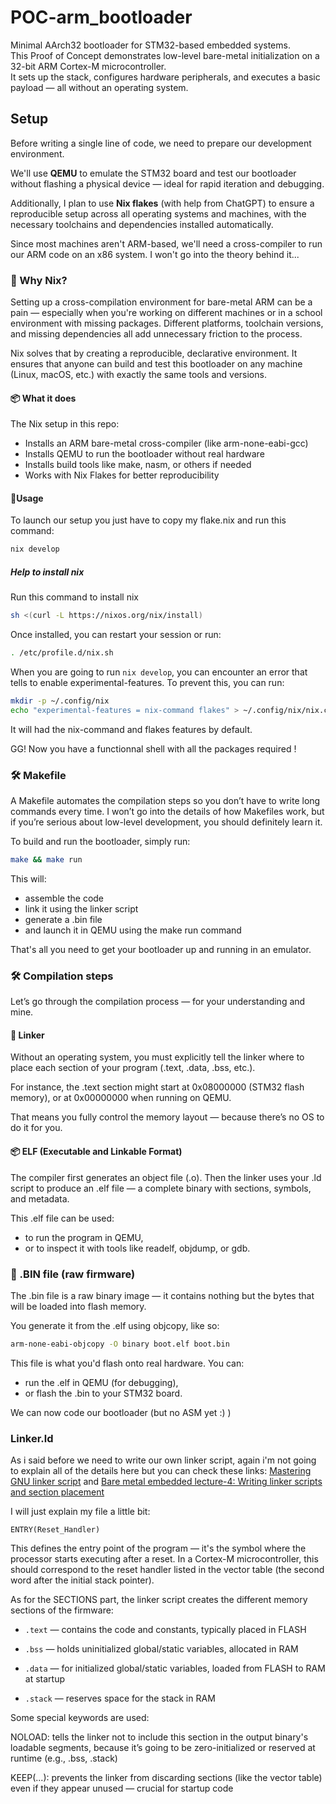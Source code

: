 # POC-arm_bootloader

Minimal AArch32 bootloader for STM32-based embedded systems.  
This Proof of Concept demonstrates low-level bare-metal initialization on a 32-bit ARM Cortex-M microcontroller.  
It sets up the stack, configures hardware peripherals, and executes a basic payload — all without an operating system.

## Setup

Before writing a single line of code, we need to prepare our development environment.

We'll use **QEMU** to emulate the STM32 board and test our bootloader without flashing a physical device — ideal for rapid iteration and debugging.

Additionally, I plan to use **Nix flakes** (with help from ChatGPT) to ensure a reproducible setup across all operating systems and machines, with the necessary toolchains and dependencies installed automatically.

Since most machines aren't ARM-based, we'll need a cross-compiler to run our ARM code on an x86 system. I won't go into the theory behind it...

### 🧰 Why Nix?

Setting up a cross-compilation environment for bare-metal ARM can be a pain — especially when you're working on different machines or in a school environment with missing packages.
Different platforms, toolchain versions, and missing dependencies all add unnecessary friction to the process.

Nix solves that by creating a reproducible, declarative environment.
It ensures that anyone can build and test this bootloader on any machine (Linux, macOS, etc.) with exactly the same tools and versions.

#### 📦 What it does

The Nix setup in this repo:

- Installs an ARM bare-metal cross-compiler (like arm-none-eabi-gcc)
- Installs QEMU to run the bootloader without real hardware
- Installs build tools like make, nasm, or others if needed
- Works with Nix Flakes for better reproducibility

#### 🚀Usage
To launch our setup you just have to copy my flake.nix and run this command:
```bash
nix develop
```

##### Help to install nix
Run this command to install nix
```bash
sh <(curl -L https://nixos.org/nix/install)
```
Once installed, you can restart your session or run:
```bash
. /etc/profile.d/nix.sh
```
When you are going to run `nix develop`, you can encounter an error that tells to enable experimental-features.
To prevent this, you can run:
```bash
mkdir -p ~/.config/nix
echo "experimental-features = nix-command flakes" > ~/.config/nix/nix.conf
```
It will had the nix-command and flakes features by default.

GG! Now you have a functionnal shell with all the packages required !

### 🛠️ Makefile

A Makefile automates the compilation steps so you don’t have to write long commands every time.
I won’t go into the details of how Makefiles work, but if you’re serious about low-level development, you should definitely learn it.

To build and run the bootloader, simply run:
```bash
make && make run
```

This will:
- assemble the code
- link it using the linker script
- generate a .bin file
- and launch it in QEMU using the make run command

That's all you need to get your bootloader up and running in an emulator.

### 🛠️ Compilation steps

Let’s go through the compilation process — for your understanding and mine.
#### 🔗 Linker

Without an operating system, you must explicitly tell the linker where to place each section of your program (.text, .data, .bss, etc.).

For instance, the .text section might start at 0x08000000 (STM32 flash memory), or at 0x00000000 when running on QEMU.

That means you fully control the memory layout — because there’s no OS to do it for you.
#### 📦 ELF (Executable and Linkable Format)

The compiler first generates an object file (.o). Then the linker uses your .ld script to produce an .elf file — a complete binary with sections, symbols, and metadata.

This .elf file can be used:

- to run the program in QEMU,
- or to inspect it with tools like readelf, objdump, or gdb.

### 💾 .BIN file (raw firmware)

The .bin file is a raw binary image — it contains nothing but the bytes that will be loaded into flash memory.

You generate it from the .elf using objcopy, like so:
```bash
arm-none-eabi-objcopy -O binary boot.elf boot.bin
```
This file is what you'd flash onto real hardware.
You can:

- run the .elf in QEMU (for debugging),
- or flash the .bin to your STM32 board.

We can now code our bootloader (but no ASM yet :) )

### Linker.ld
As i said before we need to write our own linker script, again i'm not going to explain all of the details here but you can check these links: <a href=https://allthingsembedded.com/post/2020-04-11-mastering-the-gnu-linker-script>Mastering GNU linker script</a> and
<a href="https://youtu.be/B7oKdUvRhQQ?si=KIyGArj5bSKRJDit">Bare metal embedded lecture-4: Writing linker scripts and section placement</a>

I will just explain my file a little bit:
```.ld
ENTRY(Reset_Handler)
```
This defines the entry point of the program — it's the symbol where the processor starts executing after a reset.
In a Cortex-M microcontroller, this should correspond to the reset handler listed in the vector table (the second word after the initial stack pointer).

As for the SECTIONS part, the linker script creates the different memory sections of the firmware:

- `.text` — contains the code and constants, typically placed in FLASH

- `.bss` — holds uninitialized global/static variables, allocated in RAM

- `.data` — for initialized global/static variables, loaded from FLASH to RAM at startup

- `.stack` — reserves space for the stack in RAM

Some special keywords are used:

NOLOAD: tells the linker not to include this section in the output binary's loadable segments, because it’s going to be zero-initialized or reserved at runtime (e.g., .bss, .stack)

KEEP(...): prevents the linker from discarding sections (like the vector table) even if they appear unused — crucial for startup code


















